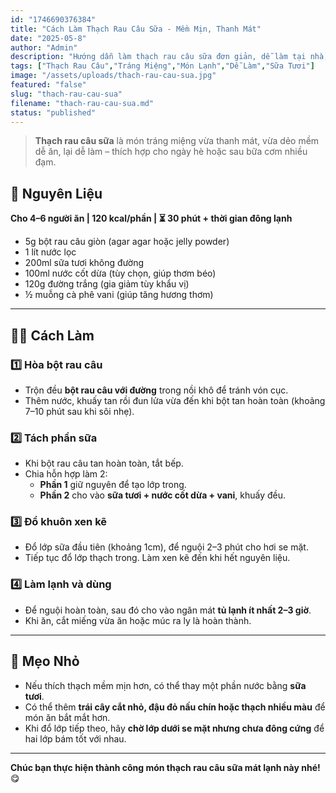 ```yaml
---
id: "1746690376384"
title: "Cách Làm Thạch Rau Câu Sữa - Mềm Mịn, Thanh Mát"
date: "2025-05-8"
author: "Admin"
description: "Hướng dẫn làm thạch rau câu sữa đơn giản, dễ làm tại nhà, chỉ với vài nguyên liệu cơ bản nhưng thành phẩm mềm mịn, thơm béo, cực kỳ hấp dẫn."
tags: ["Thạch Rau Câu","Tráng Miệng","Món Lạnh","Dễ Làm","Sữa Tươi"]
image: "/assets/uploads/thach-rau-cau-sua.jpg"
featured: "false"
slug: "thach-rau-cau-sua"
filename: "thach-rau-cau-sua.md"
status: "published"
---
```

> **Thạch rau câu sữa** là món tráng miệng vừa thanh mát, vừa dẻo mềm dễ ăn, lại dễ làm – thích hợp cho ngày hè hoặc sau bữa cơm nhiều đạm.

## 🛒 **Nguyên Liệu**
**Cho 4–6 người ăn | 120 kcal/phần | ⏳ 30 phút + thời gian đông lạnh**

- 5g bột rau câu giòn (agar agar hoặc jelly powder)
- 1 lít nước lọc
- 200ml sữa tươi không đường
- 100ml nước cốt dừa (tùy chọn, giúp thơm béo)
- 120g đường trắng (gia giảm tùy khẩu vị)
- ½ muỗng cà phê vani (giúp tăng hương thơm)

---

## 👨‍🍳 **Cách Làm**

### 1️⃣ **Hòa bột rau câu**
- Trộn đều **bột rau câu với đường** trong nồi khô để tránh vón cục.
- Thêm nước, khuấy tan rồi đun lửa vừa đến khi bột tan hoàn toàn (khoảng 7–10 phút sau khi sôi nhẹ).

### 2️⃣ **Tách phần sữa**
- Khi bột rau câu tan hoàn toàn, tắt bếp.
- Chia hỗn hợp làm 2:
  - **Phần 1** giữ nguyên để tạo lớp trong.
  - **Phần 2** cho vào **sữa tươi + nước cốt dừa + vani**, khuấy đều.

### 3️⃣ **Đổ khuôn xen kẽ**
- Đổ lớp sữa đầu tiên (khoảng 1cm), để nguội 2–3 phút cho hơi se mặt.
- Tiếp tục đổ lớp thạch trong. Làm xen kẽ đến khi hết nguyên liệu.

### 4️⃣ **Làm lạnh và dùng**
- Để nguội hoàn toàn, sau đó cho vào ngăn mát **tủ lạnh ít nhất 2–3 giờ**.
- Khi ăn, cắt miếng vừa ăn hoặc múc ra ly là hoàn thành.

---

## 📌 **Mẹo Nhỏ**
- Nếu thích thạch mềm mịn hơn, có thể thay một phần nước bằng **sữa tươi**.
- Có thể thêm **trái cây cắt nhỏ, đậu đỏ nấu chín hoặc thạch nhiều màu** để món ăn bắt mắt hơn.
- Khi đổ lớp tiếp theo, hãy **chờ lớp dưới se mặt nhưng chưa đông cứng** để hai lớp bám tốt với nhau.

---

**Chúc bạn thực hiện thành công món thạch rau câu sữa mát lạnh này nhé!** 😋